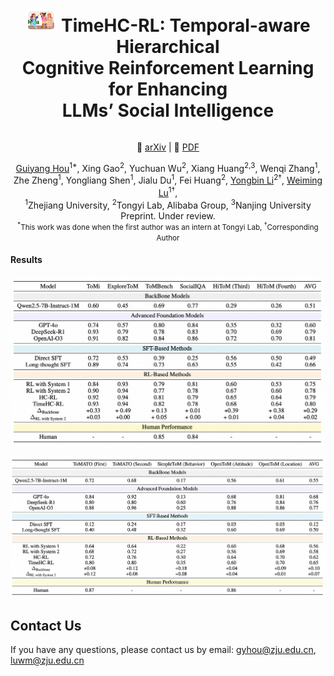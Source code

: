<div align="center">
  <h1><img src="figures/logo.jpg" alt="Logo" width="50"/> TimeHC-RL: Temporal-aware Hierarchical <br/>
Cognitive Reinforcement Learning for Enhancing <br/>
LLMs’ Social Intelligence</h1>
</div>
<div align="center">
<section class="hero">
    <div class="hero-body">
      <div class="container is-max-desktop">
        <div class="columns is-centered">
          <div class="column has-text-centered">
            <div class="column has-text-centered">
                <div class="is-size-5 publication-links">
                    <p>
                    🔗 <a href="https://arxiv.org/abs/2505.24500" target="_blank">arXiv</a> |
                    📄 <a href="https://arxiv.org/pdf/2505.24500" target="_blank">PDF</a> 
                    </p>
                </div>
                <div class="is-size-5 publication-authors">
              <div class="is-size-5 publication-authors">
                <span class="author-block">
                  <a href="mailto:gyhou@zju.edu.cn" target="_blank">Guiyang Hou</a><sup>1*</sup>,
                </span>
                <span class="author-block">
                  Xing Gao<sup>2</sup>,
                </span>
                <span class="author-block">
                  Yuchuan Wu<sup>2</sup>,
                </span>
                <span class="author-block">
                  Xiang Huang<sup>2,3</sup>,
                </span>
                <span class="author-block">
                  Wenqi Zhang<sup>1</sup>,
                </span>
                <span class="author-block">
                  Zhe Zheng<sup>1</sup>,
                </span>
                <span class="author-block">
                  Yongliang Shen<sup>1</sup>,
                </span>
                <span class="author-block">
                  Jialu Du<sup>1</sup>,
                </span>
                <span class="author-block">
                  Fei Huang<sup>2</sup>,
                </span>
                <span class="author-block">
                  <a href="mailto:shuide.lyb@alibaba-inc.com" target="_blank">Yongbin Li</a><sup>2†</sup>,
                </span>
                <span class="author-block">
                  <a href="mailto:luwm@zju.edu.cn" target="_blank">Weiming Lu</a><sup>1†</sup>,
                </span>
              </div>
                  <div class="is-size-5 publication-authors">
                    <span class="author-block"><sup>1</sup>Zhejiang University,</span>
                    <span class="author-block"><sup>2</sup>Tongyi Lab, Alibaba Group,</span>
                    <span class="author-block"><sup>3</sup>Nanjing University</span>
                    <br>
                    <span class="author-block">Preprint. Under review.</span>
                    <span class="eql-cntrb"><small><br><sup>*</sup>This work was done when the first author was an intern at Tongyi Lab, <sup>†</sup>Corresponding Author</small></span>
                  </div>
  
</section>
</div>

#### Results
<p align="center">
<img src="figures/result1.png">
</p>

<p align="center">
<img src="figures/result2.png">
</p>


## Contact Us
If you have any questions, please contact us by email: 
gyhou@zju.edu.cn, luwm@zju.edu.cn

